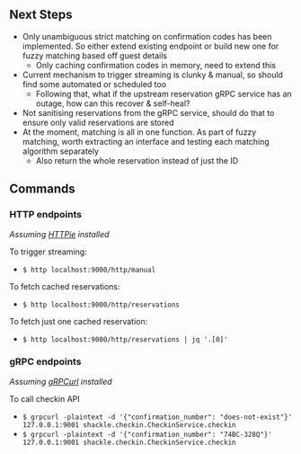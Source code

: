 ## Next Steps

- Only unambiguous strict matching on confirmation codes has been implemented. So either extend existing endpoint or build new one for fuzzy matching based off guest details
  - Only caching confirmation codes in memory, need to extend this
- Current mechanism to trigger streaming is clunky & manual, so should find some automated or scheduled too
  - Following that, what if the upstream reservation gRPC service has an outage, how can this recover & self-heal?
- Not sanitising reservations from the gRPC service, should do that to ensure only valid reservations are stored
- At the moment, matching is all in one function. As part of fuzzy matching, worth extracting an interface and testing each matching algorithm separately
  - Also return the whole reservation instead of just the ID


## Commands

### HTTP endpoints
*Assuming [HTTPie](https://httpie.io/) installed*

To trigger streaming:
- `$ http localhost:9000/http/manual`

To fetch cached reservations:
- `$ http localhost:9000/http/reservations`

To fetch just one cached reservation:
- `$ http localhost:9000/http/reservations | jq '.[0]'`

### gRPC endpoints
*Assuming [gRPCurl](https://github.com/fullstorydev/grpcurl) installed*

To call checkin API
- `$ grpcurl -plaintext -d '{"confirmation_number": "does-not-exist"}' 127.0.0.1:9001 shackle.checkin.CheckinService.checkin`
- `$ grpcurl -plaintext -d '{"confirmation_number": "74BC-328Q"}' 127.0.0.1:9001 shackle.checkin.CheckinService.checkin`
